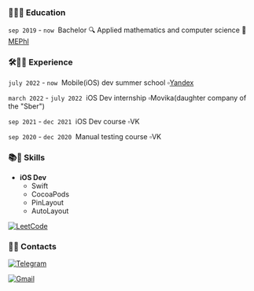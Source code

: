 ### 📝👨‍🎓&nbsp;Education

`sep 2019` - `now`&nbsp; Bachelor 🔍 Applied mathematics and computer science 🏢 [MEPhI](https://mephi.ru)

### 🛠👨‍💻&nbsp;Experience

`july 2022` - `now`&nbsp; Mobile(iOS) dev summer school ▫️[Yandex](https://github.com/yandex)

`march 2022` - `july 2022`&nbsp; iOS Dev internship ▫️Movika(daughter company of the "Sber") 
<!-- с того сообщения 
-->

`sep 2021` - `dec 2021`&nbsp; iOS Dev course ▫️VK

<!-- Познакомился со swift и создал свое первое приложение в команде ссылка
-->

`sep 2020` - `dec 2020`&nbsp; Manual testing course ▫️VK
  
<!--Изучил основы тестирования 
-->



<!--
### 🛠🐶&nbsp;Pet projects
-->




### 📚🧩&nbsp;Skills
- **iOS Dev**&nbsp;
  - Swift
  - CocoaPods
  - PinLayout
  - AutoLayout

[![LeetCode](https://img.shields.io/static/v1?label=LeetCode&message=T1mur&color=blue&logo=leetcode&logoColor=white&style=flat)](https://leetcode.com/T1mur337/)






### 📩📱&nbsp;Contacts

[![Telegram](https://img.shields.io/static/v1?label=Telegram&message=chieftim&color=blue&logo=telegram&logoColor=white&style=flat)](https://t.me/chieftim)

[![Gmail](https://img.shields.io/static/v1?label=Gmail&message=itimur317@gmail.com&color=blue&logo=gmail&logoColor=white&style=flat)](mailto:itimur317@gmail.com)





<!--
[![Profile last updated](https://img.shields.io/github/last-commit/samujjwaal/samujjwaal/master?label=Last%20updated&style=flat)](https://github.com/samujjwaal/samujjwaal/commits)
-->
